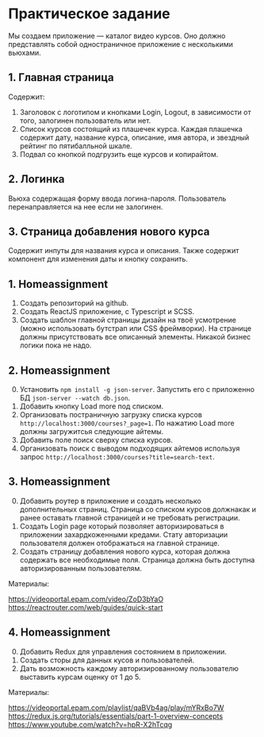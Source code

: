 # Практическое задание

Мы создаем приложение — каталог видео курсов. Оно должно представлять собой одностраничное приложение с несколькими вьюхами.

## 1. Главная страница

Содержит:

1. Заголовок с логотипом и кнопками Login, Logout, в зависимости от того, залогинен пользователь или нет.
2. Список курсов состоящий из плашечек курса. Каждая плашечка содержит дату, название курса, описание, имя автора, и звездный рейтинг по пятибалльной шкале.
3. Подвал со кнопкой подгрузить еще курсов и копирайтом.

## 2. Логинка

Вьюха содержащая форму ввода логина-пароля. Пользователь перенаправляется на нее если не залогинен.

## 3. Страница добавления нового курса

Содержит инпуты для названия курса и описания. Также содержит компонент для изменения даты и кнопку сохранить.

## 1. Homeassignment

1. Создать репозиторий на github.
2. Создать ReactJS приложение, с Typescript и SCSS.
3. Создать шаблон главной страницы дизайн на твоё усмотрение (можно использовать бутстрап или CSS фреймворки). На странице должны присутствовать все описанный элементы. Никакой бизнес логики пока не надо.

## 2. Homeassignment

0. Установить `npm install -g json-server`. Запустить его с приложенно БД `json-server --watch db.json`.
1. Добавить кнопку Load more под списком.
2. Организовать постраничную загрузку списка курсов `http://localhost:3000/courses?_page=1`. По нажатию Load more должны загружитсья следующие айтемы.
3. Добавить поле поиск сверху списка курсов.
4. Организовать поиск с выводом подходящих айтемов используя запрос `http://localhost:3000/courses?title=search-text`.

## 3. Homeassignment

0. Добавить роутер в приложение и создать несколько дополнительных страниц. Страница со списком курсов должнакак и ранее оставать главной страницей и не требовать регистрации.
1. Создать Login page который позволяет авторизироваться в приложении захардкоженными кредами. Стату авторизации пользователя должен отображаться на главной странице.
2. Создать страницу добавления нового курса, которая должна содержать все необходимые поля. Страница должна быть доступна авторизированным пользователям.

Материалы:

https://videoportal.epam.com/video/ZoD3bYaO
https://reactrouter.com/web/guides/quick-start

## 4. Homeassignment

0. Добавить Redux для управления состоянием в приложении.
1. Создать сторы для данных кусов и пользователей.
2. Дать возможность каждому авторизированному пользователю выставить курсам оценку от 1 до 5.

Материалы:

https://videoportal.epam.com/playlist/qaBVb4ag/play/mYRxBo7W
https://redux.js.org/tutorials/essentials/part-1-overview-concepts
https://www.youtube.com/watch?v=hpR-X2hTcqg